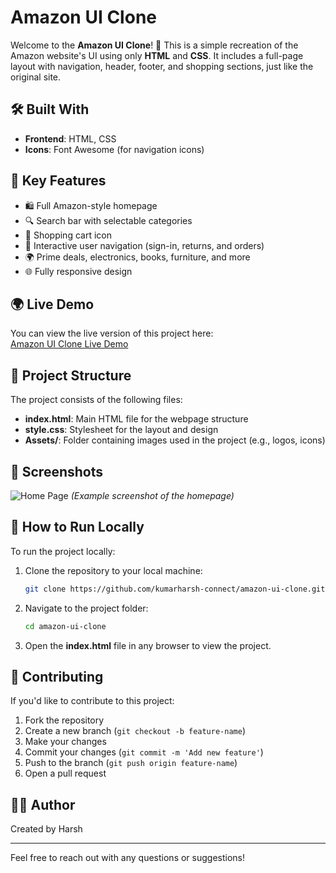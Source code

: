 # Amazon UI Clone

Welcome to the **Amazon UI Clone**! 🚀 This is a simple recreation of the Amazon website's UI using only **HTML** and **CSS**. It includes a full-page layout with navigation, header, footer, and shopping sections, just like the original site.

## 🛠️ Built With

- **Frontend**: HTML, CSS
- **Icons**: Font Awesome (for navigation icons)

## 🎯 Key Features

- 🛍️ Full Amazon-style homepage
- 🔍 Search bar with selectable categories
- 🛒 Shopping cart icon
- 💬 Interactive user navigation (sign-in, returns, and orders)
- 🌍 Prime deals, electronics, books, furniture, and more
- 🌐 Fully responsive design

## 🌍 Live Demo

You can view the live version of this project here:  
[Amazon UI Clone Live Demo](https://kumarharsh-connect.github.io/amazon-ui-clone/)

## 📁 Project Structure

The project consists of the following files:

- **index.html**: Main HTML file for the webpage structure
- **style.css**: Stylesheet for the layout and design
- **Assets/**: Folder containing images used in the project (e.g., logos, icons)

## 📸 Screenshots

![Home Page](Assets/amazon-home.png)
_(Example screenshot of the homepage)_

## 🚀 How to Run Locally

To run the project locally:

1. Clone the repository to your local machine:
   ```bash
   git clone https://github.com/kumarharsh-connect/amazon-ui-clone.git
   ```
2. Navigate to the project folder:
   ```bash
   cd amazon-ui-clone
   ```
3. Open the **index.html** file in any browser to view the project.

## 🤝 Contributing

If you'd like to contribute to this project:

1. Fork the repository
2. Create a new branch (`git checkout -b feature-name`)
3. Make your changes
4. Commit your changes (`git commit -m 'Add new feature'`)
5. Push to the branch (`git push origin feature-name`)
6. Open a pull request

## 👨‍💻 Author

Created by Harsh

---

Feel free to reach out with any questions or suggestions!
